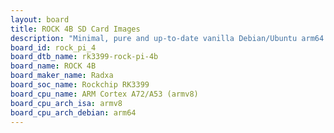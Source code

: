 ```yaml
---
layout: board
title: ROCK 4B SD Card Images
description: "Minimal, pure and up-to-date vanilla Debian/Ubuntu arm64 SD card images for ROCK 4B by Radxa, SoC: Rockchip RK3399, CPU ISA: armv8"
board_id: rock_pi_4
board_dtb_name: rk3399-rock-pi-4b
board_name: ROCK 4B
board_maker_name: Radxa
board_soc_name: Rockchip RK3399
board_cpu_name: ARM Cortex A72/A53 (armv8)
board_cpu_arch_isa: armv8
board_cpu_arch_debian: arm64
---
```

